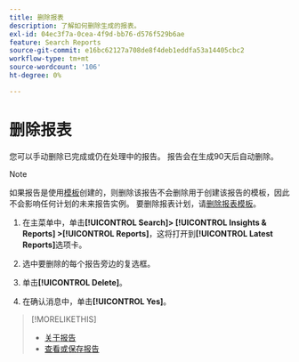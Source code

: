 ```yaml
---
title: 删除报表
description: 了解如何删除生成的报表。
exl-id: 04ec3f7a-0cea-4f9d-bb76-d576f529b6ae
feature: Search Reports
source-git-commit: e16bc62127a708de8f4deb1eddfa53a14405cbc2
workflow-type: tm+mt
source-wordcount: '106'
ht-degree: 0%

---
```


# 删除报表

您可以手动删除已完成或仍在处理中的报告。 报告会在生成90天后自动删除。

>[!NOTE]
>
>如果报告是使用[模板](/help/search-social-commerce/reports/automation/templates/template-about.md)创建的，则删除该报告不会删除用于创建该报告的模板，因此不会影响任何计划的未来报告实例。 要删除报表计划，请[删除报表模板](/help/search-social-commerce/reports/automation/templates/template-delete.md)。

1. 在主菜单中，单击&#x200B;**[!UICONTROL Search]> [!UICONTROL Insights & Reports] >[!UICONTROL Reports]**，这将打开到&#x200B;**[!UICONTROL Latest Reports]**&#x200B;选项卡。

1. 选中要删除的每个报告旁边的复选框。

1. 单击&#x200B;**[!UICONTROL Delete]**。

1. 在确认消息中，单击&#x200B;**[!UICONTROL Yes]**。

>[!MORELIKETHIS]
>
>* [关于报告](/help/search-social-commerce/reports/report-about.md)
>* [查看或保存报告](/help/search-social-commerce/reports/management/report-view-save.md)
